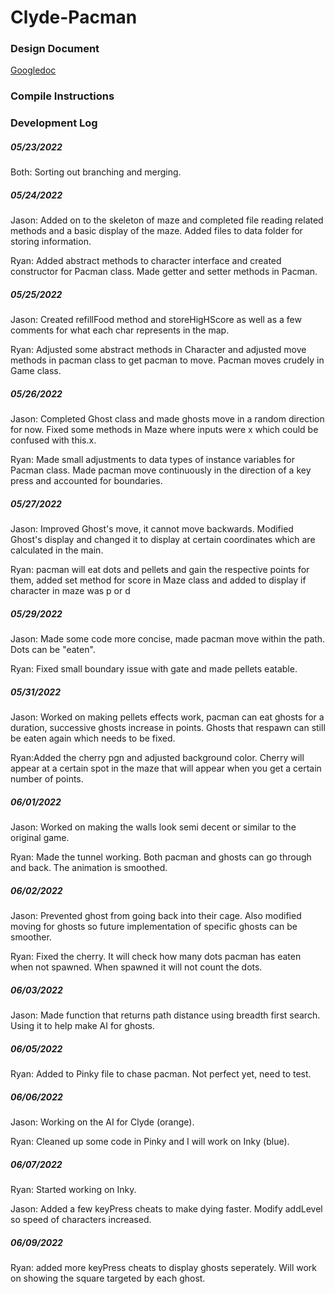 # Clyde-Pacman
### Design Document #####
[Googledoc](https://docs.google.com/document/d/1tpnc-Wm02frSSIznljnABScj6-JBMjXSTv66EZFsAFE/edit)

### Compile Instructions

### Development Log
##### 05/23/2022
Both: Sorting out branching and merging.

##### 05/24/2022
Jason: Added on to the skeleton of maze and completed file reading related methods and a basic display of the maze. Added files to data folder for storing information.

Ryan:  Added abstract methods to character interface and created constructor for Pacman class. Made getter and setter methods in Pacman.

##### 05/25/2022
Jason: Created refillFood method and storeHigHScore as well as a few comments for what each char represents in the map.

Ryan: Adjusted some abstract methods in Character and adjusted move methods in pacman class to get pacman to move. Pacman moves crudely in Game class.

##### 05/26/2022
Jason: Completed Ghost class and made ghosts move in a random direction for now. Fixed some methods in Maze where inputs were x which could be confused with this.x.

Ryan: Made small adjustments to data types of instance variables for Pacman class. Made pacman move continuously in the direction of a key press and accounted for boundaries.

##### 05/27/2022
Jason: Improved Ghost's move, it cannot move backwards. Modified Ghost's display and changed it to display at certain coordinates which are calculated in the main.

Ryan: pacman will eat dots and pellets and gain the respective points for them, added set method for score in Maze class and added to display if character in maze was p or d

##### 05/29/2022
Jason: Made some code more concise, made pacman move within the path. Dots can be "eaten".

Ryan: Fixed small boundary issue with gate and made pellets eatable.

##### 05/31/2022
Jason: Worked on making pellets effects work, pacman can eat ghosts for a duration, successive ghosts increase in points. Ghosts that respawn can still be eaten again which needs to be fixed.

Ryan:Added the cherry pgn and adjusted background color. Cherry will appear at a certain spot in the maze that will appear when you get a certain number of points.

##### 06/01/2022
Jason: Worked on making the walls look semi decent or similar to the original game.

Ryan: Made the tunnel working. Both pacman and ghosts can go through and back. The animation is smoothed.

##### 06/02/2022
Jason: Prevented ghost from going back into their cage. Also modified moving for ghosts so future implementation of specific ghosts can be smoother.

Ryan: Fixed the cherry. It will check how many dots pacman has eaten when not spawned. When spawned it will not count the dots.

##### 06/03/2022
Jason: Made function that returns path distance using breadth first search. Using it to help make AI for ghosts.

##### 06/05/2022
Ryan: Added to Pinky file to chase pacman. Not perfect yet, need to test.

##### 06/06/2022
Jason: Working on the AI for Clyde (orange).

Ryan: Cleaned up some code in Pinky and I will work on Inky (blue).

##### 06/07/2022
Ryan: Started working on Inky.

Jason: Added a few keyPress cheats to make dying faster. Modify addLevel so speed of characters increased.

##### 06/09/2022
Ryan: added more keyPress cheats to display ghosts seperately. Will work on showing the square targeted by each ghost.
